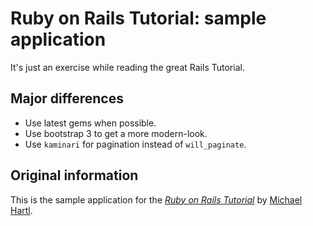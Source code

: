 # Ruby on Rails Tutorial: sample application

It's just an exercise while reading the great Rails Tutorial.

## Major differences

- Use latest gems when possible.
- Use bootstrap 3 to get a more modern-look.
- Use `kaminari` for pagination instead of `will_paginate`.

## Original information

This is the sample application for
the [*Ruby on Rails Tutorial*](http://railstutorial.org/)
by [Michael Hartl](http://michaelhartl.com/).
